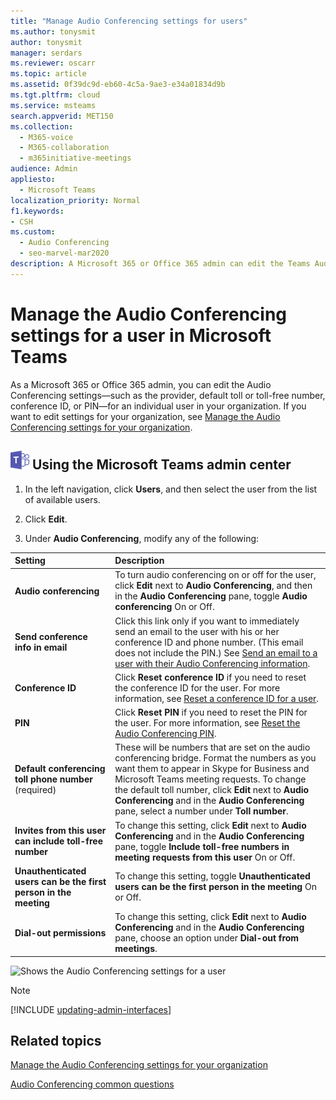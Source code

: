 ```yaml
---
title: "Manage Audio Conferencing settings for users"
ms.author: tonysmit
author: tonysmit
manager: serdars
ms.reviewer: oscarr
ms.topic: article
ms.assetid: 0f39dc9d-eb60-4c5a-9ae3-e34a01834d9b
ms.tgt.pltfrm: cloud
ms.service: msteams
search.appverid: MET150
ms.collection: 
  - M365-voice
  - M365-collaboration
  - m365initiative-meetings
audience: Admin
appliesto: 
  - Microsoft Teams
localization_priority: Normal
f1.keywords:
- CSH
ms.custom: 
  - Audio Conferencing
  - seo-marvel-mar2020
description: A Microsoft 365 or Office 365 admin can edit the Teams Audio Conferencing settings, including provider, default toll or toll-free number, conference ID, or PIN for a user.
---
```


# Manage the Audio Conferencing settings for a user in Microsoft Teams

As a Microsoft 365 or Office 365 admin, you can edit the Audio Conferencing settings—such as the provider, default toll or toll-free number, conference ID, or PIN—for an individual user in your organization. If you want to edit settings for your organization, see [Manage the Audio Conferencing settings for your organization](manage-the-audio-conferencing-settings-for-my-organization-in-teams.md).

## ![An icon showing the Microsoft Teams logo](media/teams-logo-30x30.png) Using the Microsoft Teams admin center

1. In the left navigation, click **Users**, and then select the user from the list of available users.

2. Click **Edit**.

3. Under **Audio Conferencing**, modify any of the following:

|**Setting**|**Description**|
|:-----|:-----|
|**Audio conferencing**|To turn audio conferencing on or off for the user, click **Edit** next to **Audio Conferencing**, and then in the **Audio Conferencing** pane, toggle **Audio conferencing** On or Off.|
|**Send conference info in email**  |Click this link only if you want to immediately send an email to the user with his or her conference ID and phone number. (This email does not include the PIN.) See [Send an email to a user with their Audio Conferencing information](send-an-email-to-a-user-with-their-dial-in-information-in-teams.md).  |
|**Conference ID**  |Click **Reset conference ID** if you need to reset the conference ID for the user. For more information, see [Reset a conference ID for a user](reset-a-conference-id-for-a-user-in-teams.md).  |
|**PIN** |Click **Reset PIN** if you need to reset the PIN for the user. For more information, see [Reset the Audio Conferencing PIN](reset-the-audio-conferencing-pin-in-teams.md). |
|**Default conferencing toll phone number** (required) |These will be numbers that are set on the audio conferencing bridge. Format the numbers as you want them to appear in Skype for Business and Microsoft Teams meeting requests. To change the default toll number, click **Edit** next to **Audio Conferencing** and in the **Audio Conferencing** pane, select a number under **Toll number**. |
|**Invites from this user can include toll-free number**|To change this setting, click **Edit** next to **Audio Conferencing** and in the **Audio Conferencing** pane, toggle **Include toll-free numbers in meeting requests from this user** On or Off. |
|**Unauthenticated users can be the first person in the meeting**|To change this setting, toggle **Unauthenticated users can be the first person in the meeting** On or Off.
|**Dial-out permissions**|To change this setting, click **Edit** next to **Audio Conferencing** and in the **Audio Conferencing** pane, choose an option under **Dial-out from meetings**.|

![Shows the Audio Conferencing settings for a user](media/teams-manage-audio-conferencing-settings-for-a-user-image1.png)
 

> [!Note]
> [!INCLUDE [updating-admin-interfaces](includes/updating-admin-interfaces.md)]

## Related topics

[Manage the Audio Conferencing settings for your organization](manage-the-audio-conferencing-settings-for-my-organization-in-teams.md)

[Audio Conferencing common questions](audio-conferencing-common-questions.md)
